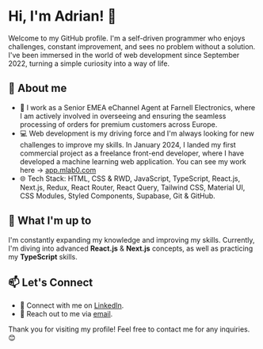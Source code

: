 # Hi, I'm Adrian! 👋

Welcome to my GitHub profile. I'm a self-driven programmer who enjoys challenges, constant improvement, and sees no problem without a solution.
I've been immersed in the world of web development since September 2022, turning a simple curiosity into a way of life.

## 🚀 About me

- 💼 I work as a Senior EMEA eChannel Agent at Farnell Electronics, where I am actively involved in overseeing and ensuring the seamless processing of orders for premium customers across Europe.
- 💻 Web development is my driving force and I'm always looking for new challenges to improve my skills. In January 2024, I landed my first commercial project as a freelance front-end developer, where I have developed a machine learning web application. You can see my work here -> [app.mlab0.com](https://app.mlab0.com/)
- 🌐 Tech Stack: HTML, CSS & RWD, JavaScript, TypeScript, React.js, Next.js, Redux, React Router, React Query, Tailwind CSS, Material UI, CSS Modules, Styled Components, Supabase, Git & GitHub.

## 🌱 What I'm up to

I'm constantly expanding my knowledge and improving my skills. Currently, I'm diving into advanced **React.js** & **Next.js** concepts, as well as practicing my **TypeScript** skills.

## 📫 Let's Connect

- 🔗 Connect with me on [LinkedIn](https://www.linkedin.com/in/adrian-prajsnar/).
- 📧 Reach out to me via [email](mailto:adrian.prajsnar11@gmail.com).

Thank you for visiting my profile! Feel free to contact me for any inquiries. 😊
